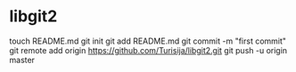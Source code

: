 libgit2
=======
touch README.md
git init
git add README.md
git commit -m "first commit"
git remote add origin https://github.com/Turisija/libgit2.git
git push -u origin master
